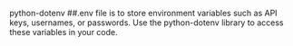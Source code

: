 



python-dotenv ##.env file is to store environment variables such as API keys, usernames, or passwords. Use the python-dotenv library to access these variables in your code.

